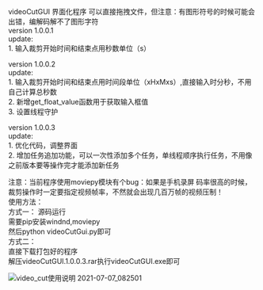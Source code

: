 videoCutGUI  界面化程序 可以直接拖拽文件，但注意：有图形符号的时候可能会出错，编解码解不了图形字符  
version 1.0.0.1  
    update:  
        1. 输入裁剪开始时间和结束点用秒数单位（s）  

version 1.0.0.2  
    update:  
        1. 输入裁剪开始时间和结束点用时间段单位（xHxMxs）,直接输入时分秒，不用自己计算总秒数  
        2. 新增get_float_value函数用于获取输入框值  
        3. 设置线程守护  

version 1.0.0.3  
    update:  
        1. 优化代码，调整界面  
        2. 增加任务追加功能，可以一次性添加多个任务，单线程顺序执行任务，不用像之前版本要等操作完才能添加新任务  

注意：当前程序使用moviepy模块有个bug：如果是手机录屏 码率很高的时候，裁剪操作时一定要指定视频帧率，不然就会出现几百万帧的视频压制！  
使用方法：  
方式一：
源码运行  
需要pip安装windnd,moviepy  
然后python videoCutGui.py即可  
方式二：  
直接下载打包好的程序  
解压videoCutGUI.1.0.0.3.rar执行videoCutGUI.exe即可  

![video_cut使用说明 2021-07-07_082501](https://user-images.githubusercontent.com/71281805/124682876-6f949500-defe-11eb-8e68-556a572de5dc.jpg)
